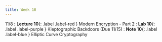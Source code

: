 ```yaml
---
title: Week 10
---
```


11/8
: **Lecture 10**{: .label .label-red } Modern Encryption - Part 2
: **Lab 10**{: .label .label-purple } Kleptographic Backdoors (Due 11/15)
: **Note 10**{: .label .label-blue } Elliptic Curve Cryptography